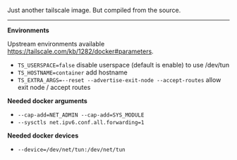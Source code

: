 Just another tailscale image. But compiled from the source.

---

**Environments**

Upstream environments available https://tailscale.com/kb/1282/docker#parameters.

- `TS_USERSPACE=false` disable userspace (default is enable) to use /dev/tun
- `TS_HOSTNAME=container` add hostname
- `TS_EXTRA_ARGS=--reset --advertise-exit-node --accept-routes` allow exit node / accept routes

**Needed docker arguments**

- `--cap-add=NET_ADMIN --cap-add=SYS_MODULE`
- `--sysctls net.ipv6.conf.all.forwarding=1`

**Needed docker devices**

- `--device=/dev/net/tun:/dev/net/tun`
